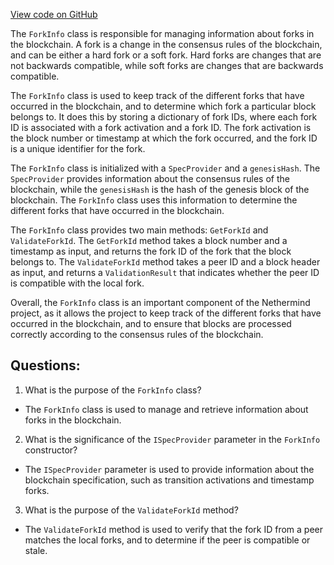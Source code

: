 [View code on GitHub](https://github.com/nethermindeth/nethermind/Nethermind.Network/ForkInfo.cs)

The `ForkInfo` class is responsible for managing information about forks in the blockchain. A fork is a change in the consensus rules of the blockchain, and can be either a hard fork or a soft fork. Hard forks are changes that are not backwards compatible, while soft forks are changes that are backwards compatible.

The `ForkInfo` class is used to keep track of the different forks that have occurred in the blockchain, and to determine which fork a particular block belongs to. It does this by storing a dictionary of fork IDs, where each fork ID is associated with a fork activation and a fork ID. The fork activation is the block number or timestamp at which the fork occurred, and the fork ID is a unique identifier for the fork.

The `ForkInfo` class is initialized with a `SpecProvider` and a `genesisHash`. The `SpecProvider` provides information about the consensus rules of the blockchain, while the `genesisHash` is the hash of the genesis block of the blockchain. The `ForkInfo` class uses this information to determine the different forks that have occurred in the blockchain.

The `ForkInfo` class provides two main methods: `GetForkId` and `ValidateForkId`. The `GetForkId` method takes a block number and a timestamp as input, and returns the fork ID of the fork that the block belongs to. The `ValidateForkId` method takes a peer ID and a block header as input, and returns a `ValidationResult` that indicates whether the peer ID is compatible with the local fork.

Overall, the `ForkInfo` class is an important component of the Nethermind project, as it allows the project to keep track of the different forks that have occurred in the blockchain, and to ensure that blocks are processed correctly according to the consensus rules of the blockchain.
## Questions: 
 1. What is the purpose of the `ForkInfo` class?
- The `ForkInfo` class is used to manage and retrieve information about forks in the blockchain.

2. What is the significance of the `ISpecProvider` parameter in the `ForkInfo` constructor?
- The `ISpecProvider` parameter is used to provide information about the blockchain specification, such as transition activations and timestamp forks.

3. What is the purpose of the `ValidateForkId` method?
- The `ValidateForkId` method is used to verify that the fork ID from a peer matches the local forks, and to determine if the peer is compatible or stale.